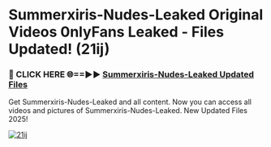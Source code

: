 # Summerxiris-Nudes-Leaked Original Videos 0nlyFans Leaked - Files Updated! (21ij)

<h3>🔴 CLICK HERE 🌐==►► <a href="https://tinyurl.com/5h6xmrr3" rel="nofollow">Summerxiris-Nudes-Leaked Updated Files</a></h3>

Get Summerxiris-Nudes-Leaked and all content. Now you can access all videos and pictures of Summerxiris-Nudes-Leaked. New Updated Files 2025!

[![21ij](https://i.imgur.com/KVD873Z.gif)](https://tinyurl.com/5h6xmrr3)
